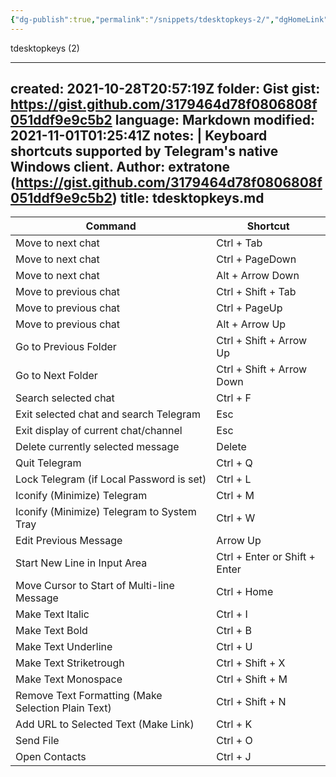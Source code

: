 ```yaml
---
{"dg-publish":true,"permalink":"/snippets/tdesktopkeys-2/","dgHomeLink":true,"dgPassFrontmatter":false}
---
```


tdesktopkeys (2)

---
created: 2021-10-28T20:57:19Z
folder: Gist
gist: https://gist.github.com/3179464d78f0806808f051ddf9e9c5b2
language: Markdown
modified: 2021-11-01T01:25:41Z
notes: |
    Keyboard shortcuts supported by Telegram's native Windows client.
    Author: extratone (https://gist.github.com/3179464d78f0806808f051ddf9e9c5b2)
title: tdesktopkeys.md
---

| Command                                            | Shortcut                      |
|----------------------------------------------------|-------------------------------|
| Move to next chat                                  | Ctrl + Tab                    |
| Move to next chat                                  | Ctrl + PageDown               |
| Move to next chat                                  | Alt + Arrow Down              |
| Move to previous chat                              | Ctrl + Shift + Tab            |
| Move to previous chat                              | Ctrl + PageUp                 |
| Move to previous chat                              | Alt + Arrow Up                |
| Go to Previous Folder                              | Ctrl + Shift + Arrow Up       |
| Go to Next Folder                                  | Ctrl + Shift + Arrow Down     |
| Search selected chat                               | Ctrl + F                      |
| Exit selected chat and search Telegram             | Esc                           |
| Exit display of current chat/channel               | Esc                           |
| Delete currently selected message                  | Delete                        |
| Quit Telegram                                      | Ctrl + Q                      |
| Lock Telegram (if Local Password is set)           | Ctrl + L                      |
| Iconify (Minimize) Telegram                        | Ctrl + M                      |
| Iconify (Minimize) Telegram to System Tray         | Ctrl + W                      |
| Edit Previous Message                              | Arrow Up                      |
| Start New Line in Input Area                       | Ctrl + Enter or Shift + Enter |
| Move Cursor to Start of Multi-line Message         | Ctrl + Home                   |
| Make Text Italic                                   | Ctrl + I                      |
| Make Text Bold                                     | Ctrl + B                      |
| Make Text Underline                                | Ctrl + U                      |
| Make Text Striketrough                             | Ctrl + Shift + X              |
| Make Text Monospace                                | Ctrl + Shift + M              |
| Remove Text Formatting (Make Selection Plain Text) | Ctrl + Shift + N              |
| Add URL to Selected Text (Make Link)               | Ctrl + K                      |
| Send File                                          | Ctrl + O                      |
| Open Contacts                                      | Ctrl + J                      |
